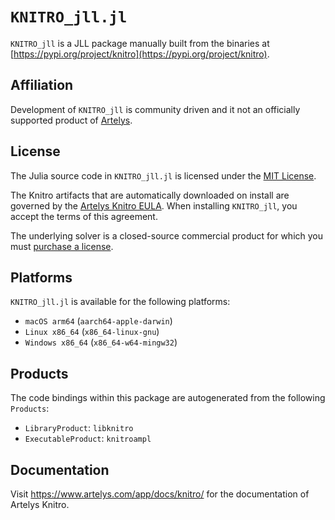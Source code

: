 # `KNITRO_jll.jl`

`KNITRO_jll` is a JLL package manually built from the binaries at
[https://pypi.org/project/knitro](https://pypi.org/project/knitro).

## Affiliation

Development of `KNITRO_jll` is community driven and it not an officially
supported product of [Artelys](https://www.artelys.com).

## License

The Julia source code in `KNITRO_jll.jl` is licensed under the
[MIT License](https://github.com/jump-dev/KNITRO_jll.jl/blob/master/LICENSE.md).

The Knitro artifacts that are automatically downloaded on install are governed
by the [Artelys Knitro EULA](https://www.artelys.com/app/uploads/2021/01/End-User-License-Agreement-for-Artelys-Knitro-2020.pdf).
When installing `KNITRO_jll`, you accept the terms of this agreement.

The underlying solver is a closed-source commercial product for which you must
[purchase a license](https://www.artelys.com/knitro).

## Platforms

`KNITRO_jll.jl` is available for the following platforms:

* `macOS arm64` (`aarch64-apple-darwin`)
* `Linux x86_64` (`x86_64-linux-gnu`)
* `Windows x86_64` (`x86_64-w64-mingw32`)

## Products

The code bindings within this package are autogenerated from the following
`Products`:

 * `LibraryProduct`: `libknitro`
 * `ExecutableProduct`: `knitroampl`

## Documentation

Visit https://www.artelys.com/app/docs/knitro/ for the documentation of Artelys
Knitro.
